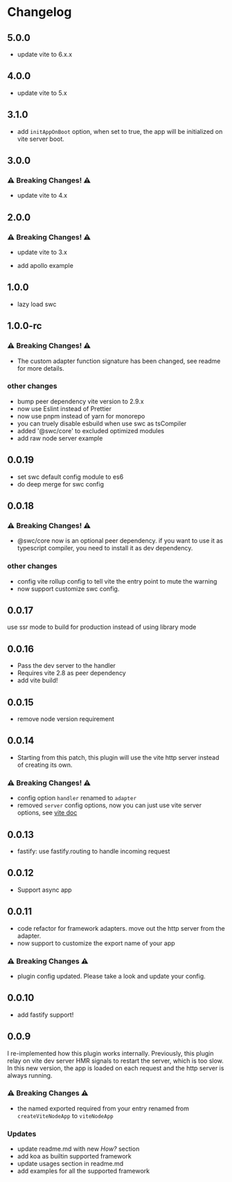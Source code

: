 # Changelog

## 5.0.0
- update vite to 6.x.x

## 4.0.0
- update vite to 5.x

## 3.1.0
- add `initAppOnBoot` option, when set to true, the app will be initialized on vite server boot.

## 3.0.0
### ⚠️ **Breaking Changes!** ⚠️
- update vite to 4.x

## 2.0.0
### ⚠️ **Breaking Changes!** ⚠️
- update vite to 3.x

- add apollo example

## 1.0.0
- lazy load swc

## 1.0.0-rc
### ⚠️ **Breaking Changes!** ⚠️
- The custom adapter function signature has been changed, see readme for more details.
### other changes
- bump peer dependency vite version to 2.9.x
- now use Eslint instead of Prettier
- now use pnpm instead of yarn for monorepo
- you can truely disable esbuild when use swc as tsCompiler
- added '@swc/core' to excluded optimized modules
- add raw node server example

## 0.0.19
- set swc default config module to es6
- do deep merge for swc config

## 0.0.18
### ⚠️ **Breaking Changes!** ⚠️
- @swc/core now is an optional peer dependency. if you want to use it as typescript compiler, you need to install it as dev dependency.

### other changes
- config vite rollup config to tell vite the entry point to mute the warning
- now support customize swc config.

## 0.0.17
use ssr mode to build for production instead of using library mode
## 0.0.16

- Pass the dev server to the handler
- Requires vite 2.8 as peer dependency
- add vite build!

## 0.0.15

- remove node version requirement

## 0.0.14

- Starting from this patch, this plugin will use the vite http server instead of creating its own.

### ⚠️ **Breaking Changes!** ⚠️

- config option `handler` renamed to `adapter`
- removed `server` config options, now you can just use vite server options, see [vite doc](https://vitejs.dev/config/#server-host)

## 0.0.13

- fastify: use fastify.routing to handle incoming request

## 0.0.12

- Support async app

## 0.0.11

- code refactor for framework adapters. move out the http server from the adapter.
- now support to customize the export name of your app

### ⚠️ **Breaking Changes** ⚠️

- plugin config updated. Please take a look and update your config.

## 0.0.10

- add fastify support!

## 0.0.9

I re-implemented how this plugin works internally. Previously, this plugin relay on vite dev server HMR signals to restart the server, which is too slow. In this new version, the app is loaded on each request and the http server is always running.

### ⚠️ **Breaking Changes** ⚠️

- the named exported required from your entry renamed from `createViteNodeApp` to `viteNodeApp`

### **Updates**

- update readme.md with new _How?_ section
- add koa as builtin supported framework
- update usages section in readme.md
- add examples for all the supported framework
